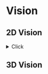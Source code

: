 # Vision

## 2D Vision

<details>
<summary>Click</summary>


### Swin Transformer

- Swin Transformer: Hierarchical VIsion Transformer using Shifted Windows
  - Swin Transformer는 transformer 구조를 object detection에 적용한 모델
  - image를 어떻게 patch로 분할하느냐에 따라 다양한 variant가 존재 -> Resolution 차이
  - **Shifted Windows**를 사용하여 hierarchical transformer로 representation을 학습

### YOLO

- Bounding Box를 사용하지 않고 한번에 연산

### ResNet

- ResNet : Deep Residual Learning for Image Recognition
  - **Vanishing / Exploding gradient 현상** 을 해결
  - Residual Module -> F(x) + x



### AlexNet
 - "ImageNet Classification with Deep Convolutional Neural Networks", 2012
 - 2012년 ILSVRC 우승
 - 2개의  GPU로 병렬 연산 -> 병렬적인 구조로 설계
 - [alexnet](images/alexnet.PNG)

### LeNet

 - "Gradient-based learning applied to document recognition", 1998
 - CNN의 조상
 - 얀 르쿤(Yann Lecun)
 - Kernel, window size, padding, striding
 - [lenet](images/lenet.PNG)




### ref
 - [ref](https://bskyvision.com/421)

</details>


## 3D Vision




